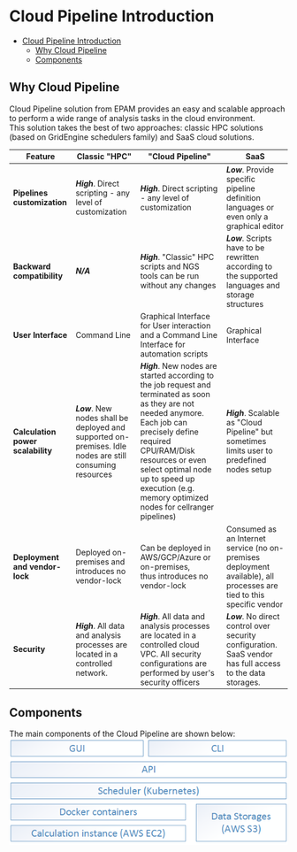 # Cloud Pipeline Introduction

- [Cloud Pipeline Introduction](#cloud-pipeline-introduction)
  - [Why Cloud Pipeline](#why-cloud-pipeline)
  - [Components](#components)

## Why Cloud Pipeline

Cloud Pipeline solution from EPAM provides an easy and scalable approach to perform a wide range of analysis tasks in the cloud environment.  
This solution takes the best of two approaches: classic HPC solutions (based on GridEngine schedulers family) and SaaS cloud solutions.

| Feature | Classic "HPC" | "Cloud Pipeline" | SaaS |
|---|---|---|---|
| **Pipelines customization** | **_High_**. Direct scripting - any level of customization | **_High_**. Direct scripting - any level of customization | **_Low_**. Provide specific pipeline definition languages or even only a graphical editor |
| **Backward compatibility** | **_N/A_** | **_High_**. "Classic" HPC scripts and NGS tools can be run without any changes | **_Low_**. Scripts have to be rewritten according to the supported languages and storage structures |
| **User Interface** | Command Line | Graphical Interface for User interaction and a Command Line Interface for automation scripts | Graphical Interface |
| **Calculation power scalability** | **_Low_**. New nodes shall be deployed and supported on-premises. Idle nodes are still consuming resources | **_High_**. New nodes are started according to the job request and terminated as soon as they are not needed anymore. Each job can precisely define required CPU/RAM/Disk resources or even select optimal node up to speed up execution (e.g. memory optimized nodes for cellranger pipelines) | **_High_**. Scalable as "Cloud Pipeline" but sometimes limits user to predefined nodes setup |
| **Deployment and vendor-lock** | Deployed on-premises and introduces no vendor-lock | Can be deployed in AWS/GCP/Azure or on-premises, thus introduces no vendor-lock | Consumed as an Internet service (no on-premises deployment available), all processes are tied to this specific vendor |
| **Security** | **_High_**. All data and analysis processes are located in a controlled network. | **_High_**. All data and analysis processes are located in a controlled cloud VPC. All security configurations are performed by user's security officers | **_Low_**. No direct control over security configuration. SaaS vendor has full access to the data storages. |

## Components

The main components of the Cloud Pipeline are shown below:  
![CP_components](attachments/index_1.png)